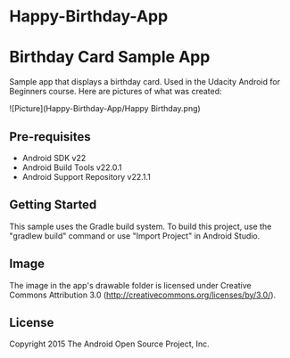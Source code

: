# Happy-Birthday-App
Birthday Card Sample App
===================================

Sample app that displays a birthday card. Used in the Udacity Android for Beginners course. Here are pictures of what was created:

![Picture](Happy-Birthday-App/Happy Birthday.png)

Pre-requisites
--------------

- Android SDK v22
- Android Build Tools v22.0.1
- Android Support Repository v22.1.1

Getting Started
---------------

This sample uses the Gradle build system. To build this project, use the
"gradlew build" command or use "Import Project" in Android Studio.


Image
-----

The image in the app's drawable folder is licensed under Creative Commons Attribution 3.0
(http://creativecommons.org/licenses/by/3.0/).

License
-------

Copyright 2015 The Android Open Source Project, Inc.

